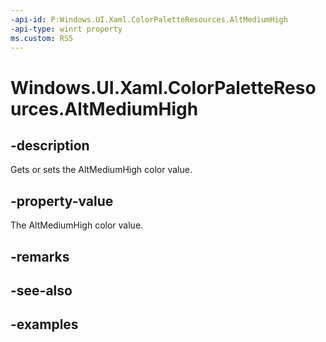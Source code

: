 ```yaml
---
-api-id: P:Windows.UI.Xaml.ColorPaletteResources.AltMediumHigh
-api-type: winrt property
ms.custom: RS5
---
```


<!-- Property syntax.
public IReference<Color> AltMediumHigh { get;  set; }
-->

# Windows.UI.Xaml.ColorPaletteResources.AltMediumHigh

## -description

Gets or sets the AltMediumHigh color value.

## -property-value

The AltMediumHigh color value.

## -remarks

## -see-also

## -examples

